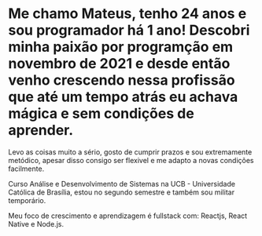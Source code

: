 # Me chamo Mateus, tenho 24 anos e sou programador há 1 ano! Descobri minha paixão por programção em novembro de 2021 e desde então venho crescendo nessa profissão que até um tempo atrás eu achava mágica e sem condições de aprender.

Levo as coisas muito a sério, gosto de cumprir prazos e sou extremamente metódico, apesar disso consigo ser flexivel e me adapto a novas condições facilmente.

Curso Análise e Desenvolvimento de Sistemas na UCB - Universidade Católica de Brasília, estou no segundo semestre e também sou militar temporário.

Meu foco de crescimento e aprendizagem é fullstack com: Reactjs, React Native e Node.js.
